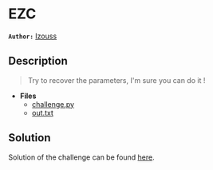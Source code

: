 # EZC

**`Author:`** [Izouss](https://github.com/redasb31)

## Description

> Try to recover the parameters, I'm sure you can do it !
   




- **Files** 
 	- [challenge.py](challenge/challenge.py)
	- [out.txt](challenge/out.txt)  





## Solution
Solution of the challenge can be found [here](solution/).
